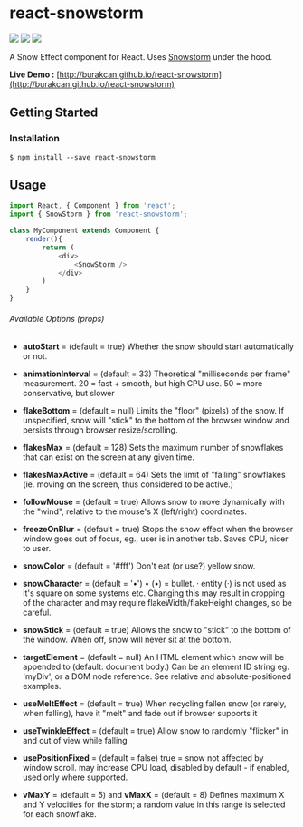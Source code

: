 # react-snowstorm
![](https://badge.fury.io/js/react-snowstorm.svg)
![](https://david-dm.org/burakcan/react-snowstorm.svg)
![](https://david-dm.org/burakcan/react-snowstorm/dev-status.svg)

A Snow Effect component for React. Uses [Snowstorm](http://www.schillmania.com/projects/snowstorm/) under the hood.

**Live Demo :** [http://burakcan.github.io/react-snowstorm](http://burakcan.github.io/react-snowstorm)

## Getting Started
### Installation

```
$ npm install --save react-snowstorm
```

## Usage
```javascript
import React, { Component } from 'react';
import { SnowStorm } from 'react-snowstorm';

class MyComponent extends Component {
	render(){
		return (
			<div>
				<SnowStorm />
			</div>
		)
	}
}
```

###### Available Options (props)
* **autoStart** = (default = true)
Whether the snow should start automatically or not.

* **animationInterval** = (default = 33)
Theoretical "milliseconds per frame" measurement. 20 = fast + smooth, but high CPU use. 50 = more conservative, but slower

* **flakeBottom** = (default = null)
Limits the "floor" (pixels) of the snow. If unspecified, snow will "stick" to the bottom of the browser window and persists through browser resize/scrolling.

* **flakesMax** = (default = 128)
Sets the maximum number of snowflakes that can exist on the screen at any given time.

* **flakesMaxActive** = (default = 64)
Sets the limit of "falling" snowflakes (ie. moving on the screen, thus considered to be active.)

* **followMouse** = (default = true)
Allows snow to move dynamically with the "wind", relative to the mouse's X (left/right) coordinates.

* **freezeOnBlur** = (default = true)
Stops the snow effect when the browser window goes out of focus, eg., user is in another tab. Saves CPU, nicer to user.

* **snowColor** = (default = '#fff')
Don't eat (or use?) yellow snow.

* **snowCharacter** = (default = '•')
&bull; (•) = bullet. &middot; entity (·) is not used as it's square on some systems etc. Changing this may result in cropping of the character and may require flakeWidth/flakeHeight changes, so be careful.

* **snowStick** = (default = true)
Allows the snow to "stick" to the bottom of the window. When off, snow will never sit at the bottom.

* **targetElement** = (default = null)
An HTML element which snow will be appended to (default: document body.) Can be an element ID string eg. 'myDiv', or a DOM node reference. See relative and absolute-positioned examples.

* **useMeltEffect** = (default = true)
When recycling fallen snow (or rarely, when falling), have it "melt" and fade out if browser supports it

* **useTwinkleEffect** = (default = true)
Allow snow to randomly "flicker" in and out of view while falling

* **usePositionFixed** = (default = false)
true = snow not affected by window scroll. may increase CPU load, disabled by default - if enabled, used only where supported.


* **vMaxY** = (default = 5) and **vMaxX** = (default = 8)
Defines maximum X and Y velocities for the storm; a random value in this range is selected for each snowflake.
